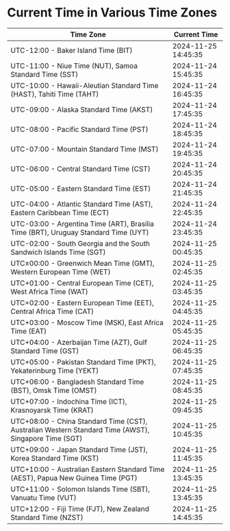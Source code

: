 # Current Time in Various Time Zones

| Time Zone | Current Time |
|-----------|--------------|
| UTC-12:00 - Baker Island Time (BIT) | 2024-11-25 14:45:35 |
| UTC-11:00 - Niue Time (NUT), Samoa Standard Time (SST) | 2024-11-24 15:45:35 |
| UTC-10:00 - Hawaii-Aleutian Standard Time (HAST), Tahiti Time (TAHT) | 2024-11-24 16:45:35 |
| UTC-09:00 - Alaska Standard Time (AKST) | 2024-11-24 17:45:35 |
| UTC-08:00 - Pacific Standard Time (PST) | 2024-11-24 18:45:35 |
| UTC-07:00 - Mountain Standard Time (MST) | 2024-11-24 19:45:35 |
| UTC-06:00 - Central Standard Time (CST) | 2024-11-24 20:45:35 |
| UTC-05:00 - Eastern Standard Time (EST) | 2024-11-24 21:45:35 |
| UTC-04:00 - Atlantic Standard Time (AST), Eastern Caribbean Time (ECT) | 2024-11-24 22:45:35 |
| UTC-03:00 - Argentina Time (ART), Brasília Time (BRT), Uruguay Standard Time (UYT) | 2024-11-24 23:45:35 |
| UTC-02:00 - South Georgia and the South Sandwich Islands Time (SGT) | 2024-11-25 00:45:35 |
| UTC±00:00 - Greenwich Mean Time (GMT), Western European Time (WET) | 2024-11-25 02:45:35 |
| UTC+01:00 - Central European Time (CET), West Africa Time (WAT) | 2024-11-25 03:45:35 |
| UTC+02:00 - Eastern European Time (EET), Central Africa Time (CAT) | 2024-11-25 04:45:35 |
| UTC+03:00 - Moscow Time (MSK), East Africa Time (EAT) | 2024-11-25 05:45:35 |
| UTC+04:00 - Azerbaijan Time (AZT), Gulf Standard Time (GST) | 2024-11-25 06:45:35 |
| UTC+05:00 - Pakistan Standard Time (PKT), Yekaterinburg Time (YEKT) | 2024-11-25 07:45:35 |
| UTC+06:00 - Bangladesh Standard Time (BST), Omsk Time (OMST) | 2024-11-25 08:45:35 |
| UTC+07:00 - Indochina Time (ICT), Krasnoyarsk Time (KRAT) | 2024-11-25 09:45:35 |
| UTC+08:00 - China Standard Time (CST), Australian Western Standard Time (AWST), Singapore Time (SGT) | 2024-11-25 10:45:35 |
| UTC+09:00 - Japan Standard Time (JST), Korea Standard Time (KST) | 2024-11-25 11:45:35 |
| UTC+10:00 - Australian Eastern Standard Time (AEST), Papua New Guinea Time (PGT) | 2024-11-25 13:45:35 |
| UTC+11:00 - Solomon Islands Time (SBT), Vanuatu Time (VUT) | 2024-11-25 13:45:35 |
| UTC+12:00 - Fiji Time (FJT), New Zealand Standard Time (NZST) | 2024-11-25 14:45:35 |
